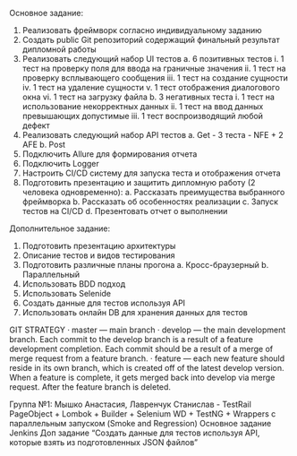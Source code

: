 Основное задание:
1. 	Реализовать фреймворк согласно индивидуальному заданию
2. 	Создать public Git репозиторий содержащий финальный результат дипломной работы
3. 	Реализовать следующий набор UI тестов
      a. 	6 позитивных тестов
      i. 	1 тест на проверку поля для ввода на граничные значения
      ii. 	1 тест на проверку всплывающего сообщения
      iii. 	1 тест на создание сущности
      iv. 	1 тест на удаление сущности
      v. 	1 тест отображения диалогового окна
      vi. 	1 тест на загрузку файла
      b. 	3 негативных теста
      i. 	1 тест на использование некорректных данных
      ii. 	1 тест на ввод данных превышающих допустимые
      iii. 	1 тест воспроизводящий любой дефект
4. 	Реализовать следующий набор API тестов
      a. 	Get - 3 теста - NFE + 2 AFE
      b. 	Post
5. 	Подключить Allure для формирования отчета
6.  Подключить Logger
7. 	Настроить CI/CD систему для запуска теста и отображения отчета
8. 	Подготовить презентацию и защитить дипломную работу (2 человека одновременно):
      a. 	Рассказать преимущества выбранного фреймворка
      b. 	Рассказать об особенностях реализации
      c. 	Запуск тестов на CI/CD
      d. 	Презентовать отчет о выполнении

Дополнительное задание:
1. 	Подготовить презентацию архитектуры
2. 	Описание тестов и видов тестирования
3. 	Подготовить различные планы прогона
      a. 	Кросс-браузерный
      b. 	Параллельный
4. 	Использовать BDD подход
5. 	Использовать Selenide
6. 	Создать данные для тестов используя API
7. Использовать онлайн DB для хранения данных для тестов

GIT STRATEGY
·      master — main branch
·      develop — the main development branch. Each commit to the develop branch is a result of a feature development completion. 
Each commit should be a result of a merge of merge request from a feature branch.
·      feature — each new feature should reside in its own branch, which is created off of the latest develop version.
When a feature is complete, it gets merged back into develop via merge request. After the feature branch is deleted.

Группа №1:
Мышко Анастасия, Лавренчук Станислав - TestRail
PageObject + Lombok + Builder + Selenium WD + TestNG + Wrappers  c параллельным запуском (Smoke and Regression)
Основное задание
Jenkins
Доп задание “Создать данные для тестов используя API, которые взять из подготовленных JSON файлов”


